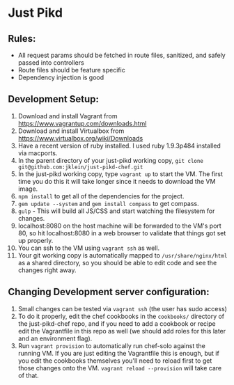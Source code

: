 Just Pikd
=========

Rules:
-------------
* All request params should be fetched in route files, sanitized, and safely passed into controllers
* Route files should be feature specific
* Dependency injection is good

Development Setup:
-------------
1. Download and install Vagrant from https://www.vagrantup.com/downloads.html
2. Download and install Virtualbox from https://www.virtualbox.org/wiki/Downloads
3. Have a recent version of ruby installed. I used ruby 1.9.3p484 installed via macports.
4. In the parent directory of your just-pikd working copy, `git clone git@github.com:jklein/just-pikd-chef.git`
4. In the just-pikd working copy, type `vagrant up` to start the VM. The first time you do this it will take longer since it needs to download the VM image.
5. `npm install` to get all of the dependencies for the project.
6. `gem update --system` and `gem install compass` to get compass.
7. `gulp` - This will build all JS/CSS and start watching the filesystem for changes.
5. localhost:8080 on the host machine will be forwarded to the VM's port 80, so hit localhost:8080 in a web browser to validate that things got set up properly.
6. You can ssh to the VM using `vagrant ssh` as well.
7. Your git working copy is automatically mapped to `/usr/share/nginx/html` as a shared directory, so you should be able to edit code and see the changes right away.

Changing Development server configuration:
-------------
1. Small changes can be tested via `vagrant ssh` (the user has sudo access)
2. To do it properly, edit the chef cookbooks in the `cookbooks/` directory of the just-pikd-chef repo, and if you need to add a cookbook or recipe edit the Vagrantfile in this repo as well (we should add roles for this later and an environment flag).
3. Run `vagrant provision` to automatically run chef-solo against the running VM. If you are just editing the Vagrantfile this is enough, but if you edit the cookbooks themselves you'll need to reload first to get those changes onto the VM. `vagrant reload --provision` will take care of that.
